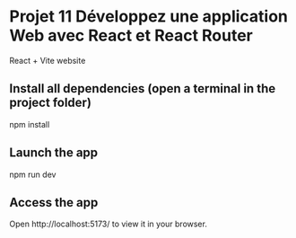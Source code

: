 # Projet 11 Développez une application Web avec React et React Router
React + Vite website 

## Install all dependencies (open a terminal in the project folder)
npm install

## Launch the app 
npm run dev

## Access the app
Open http://localhost:5173/ to view it in your browser.